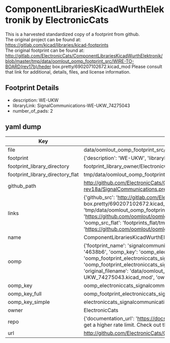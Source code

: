 # ComponentLibrariesKicadWurthElektronik by ElectronicCats  
This is a harvested standardized copy of a footprint from github.  
The original project can be found at:  
https://gitlab.com/kicad/libraries/kicad-footprints  
The original footprint can be found at:
http://gitlab.com/ElectronicCats/ComponentLibrariesKicadWurthElektronik/blob/master/tmp/data/oomlout_oomp_footprint_src/WIRE-TO-BOARD(rev17b)/heder box.pretty/690207102672.kicad_mod
Please consult that link for additional, details, files, and license information.  
## Footprint Details
* description: WE-UKW  
* libraryLink: SignalCommunications-WE-UKW_74275043  
* number_of_pads: 2  
## yaml dump  
| Key | Value |  
| --- | --- |  
| file | data/oomlout_oomp_footprint_src/ComponentLibrariesKicadWurthElektronik/SIGNAL-COMMUNICATIONS-rev18a/SignalCommunications.pretty/SignalCommunications-WE-UKW_74275043.kicad_mod |  
| footprint | {'description': 'WE-UKW', 'libraryLink': 'SignalCommunications-WE-UKW_74275043', 'number_of_pads': 2} |  
| footprint_library_directory | footprint_library_owner/ElectronicCats_ComponentLibrariesKicadWurthElektronik |  
| footprint_library_directory_flat | tmp/data/oomlout_oomp_footprint_src/footprints_flat/electroniccats_signalcommunications_signalcommunications_we_ukw_74275043/working |  
| github_path | http://github.com/ElectronicCats/ComponentLibrariesKicadWurthElektronik/blob/master/tmp/data/oomlout_oomp_footprint_src/SIGNAL-COMMUNICATIONS-rev18a/SignalCommunications.pretty/SignalCommunications-WE-UKW_74275043.kicad_mod |  
| links | {'github_src': 'http://gitlab.com/ElectronicCats/ComponentLibrariesKicadWurthElektronik/blob/master/tmp/data/oomlout_oomp_footprint_src/WIRE-TO-BOARD(rev17b)/heder box.pretty/690207102672.kicad_mod', 'github_src_repo': 'https://gitlab.com/kicad/libraries/kicad-footprints', 'oomp_bot': 'tmp/data/oomlout_oomp_footprint_src/footprints/electroniccats_signalcommunications_signalcommunications_we_ukw_74275043/working', 'oomp_bot_github': 'https://github.com/oomlout/oomlout_oomp_footprint_bot/tree/main/tmp/data/oomlout_oomp_footprint_src/footprints/electroniccats_signalcommunications_signalcommunications_we_ukw_74275043/working', 'oomp_src_flat': 'footprints_flat/tmp/data/oomlout_oomp_footprint_src/footprints_flat/electroniccats_signalcommunications_signalcommunications_we_ukw_74275043/working', 'oomp_src_flat_github': 'https://github.com/oomlout/oomlout_oomp_footprint_src/tree/main/tmp/data/oomlout_oomp_footprint_src/footprints_flat/electroniccats_signalcommunications_signalcommunications_we_ukw_74275043/working'} |  
| name | ComponentLibrariesKicadWurthElektronik |  
| oomp | {'footprint_name': 'signalcommunications_we_ukw_74275043', 'library_name': 'signalcommunications', 'md5': '4638b665e2b91c0d2d66337c23d51835', 'md5_10': '4638b665e2', 'md5_5': '4638b', 'md5_6': '4638b6', 'oomp_key': 'oomp_electroniccats_signalcommunications_signalcommunications_we_ukw_74275043', 'oomp_key_extra': 'oomp_footprint_electroniccats_signalcommunications_signalcommunications_we_ukw_74275043', 'oomp_key_full': 'oomp_footprint_electroniccats_signalcommunications_signalcommunications_we_ukw_74275043_4638b6', 'oomp_key_simple': 'electroniccats_signalcommunications_signalcommunications_we_ukw_74275043', 'original_filename': 'data/oomlout_oomp_footprint_src/ComponentLibrariesKicadWurthElektronik/SIGNAL-COMMUNICATIONS-rev18a/SignalCommunications.pretty/SignalCommunications-WE-UKW_74275043.kicad_mod', 'owner_name': 'electroniccats'} |  
| oomp_key | oomp_electroniccats_signalcommunications_signalcommunications_we_ukw_74275043 |  
| oomp_key_full | oomp_footprint_electroniccats_signalcommunications_signalcommunications_we_ukw_74275043 |  
| oomp_key_simple | electroniccats_signalcommunications_signalcommunications_we_ukw_74275043 |  
| owner | ElectronicCats |  
| repo | {'documentation_url': 'https://docs.github.com/rest/overview/resources-in-the-rest-api#rate-limiting', 'message': "API rate limit exceeded for 84.66.142.224. (But here's the good news: Authenticated requests get a higher rate limit. Check out the documentation for more details.)"} |  
| url | http://github.com/ElectronicCats/ComponentLibrariesKicadWurthElektronik |  

